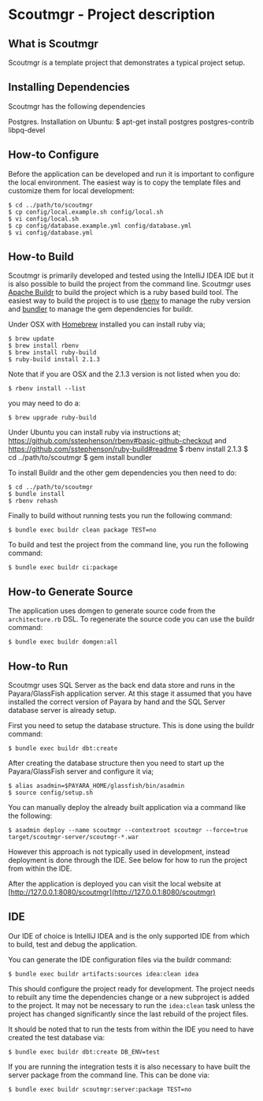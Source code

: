 Scoutmgr - Project description
==================================

What is Scoutmgr
--------------

Scoutmgr is a template project that demonstrates a typical project setup.

Installing Dependencies
----------------

Scoutmgr has the following dependencies

Postgres.
Installation on Ubuntu:
    $ apt-get install postgres postgres-contrib libpq-devel

How-to Configure
----------------

Before the application can be developed and run it is important to configure the local environment. The easiest way is to copy the template files and customize them for local development:

    $ cd ../path/to/scoutmgr
    $ cp config/local.example.sh config/local.sh
    $ vi config/local.sh
    $ cp config/database.example.yml config/database.yml
    $ vi config/database.yml

How-to Build
------------

Scoutmgr is primarily developed and tested using the IntelliJ IDEA IDE but it is also possible to build the project from the command line. Scoutmgr uses [Apache Buildr](http://buildr.apache.org) to build the project which is a ruby based build tool. The easiest way to build the project is to use [rbenv](https://github.com/sstephenson/rbenv) to manage the ruby version and [bundler](http://gembundler.com/) to manage the gem dependencies for buildr.

Under OSX with [Homebrew](http://mxcl.github.com/homebrew/) installed you can install ruby via;

    $ brew update
    $ brew install rbenv
    $ brew install ruby-build
    $ ruby-build install 2.1.3

Note that if you are OSX and the 2.1.3 version is not listed when you do:

    $ rbenv install --list

you may need to do a:

    $ brew upgrade ruby-build

Under Ubuntu you can install ruby via instructions at;
    https://github.com/sstephenson/rbenv#basic-github-checkout
    and
    https://github.com/sstephenson/ruby-build#readme
    $ rbenv install 2.1.3
    $ cd ../path/to/scoutmgr
    $ gem install bundler

To install Buildr and the other gem dependencies you then need to do:

    $ cd ../path/to/scoutmgr
    $ bundle install
    $ rbenv rehash

Finally to build without running tests you run the following command:

    $ bundle exec buildr clean package TEST=no

To build and test the project from the command line, you run the following command:

    $ bundle exec buildr ci:package

How-to Generate Source
----------------------

The application uses domgen to generate source code from the `architecture.rb` DSL. To regenerate the source code you can use the buildr command:

    $ bundle exec buildr domgen:all

How-to Run
----------

Scoutmgr uses SQL Server as the back end data store and runs in the Payara/GlassFish application server. At this stage it assumed that you have installed the correct version of Payara by hand and the SQL Server database server is already setup.

First you need to setup the database structure. This is done using the buildr command:

    $ bundle exec buildr dbt:create

After creating the database structure then you need to start up the Payara/GlassFish server and configure it via;

    $ alias asadmin=$PAYARA_HOME/glassfish/bin/asadmin
    $ source config/setup.sh

You can manually deploy the already built application via a command like the following:

    $ asadmin deploy --name scoutmgr --contextroot scoutmgr --force=true target/scoutmgr-server/scoutmgr-*.war

However this approach is not typically used in development, instead deployment is done through the IDE. See below for how to run the project from within the IDE.

After the application is deployed you can visit the local website at [http://127.0.0.1:8080/scoutmgr](http://127.0.0.1:8080/scoutmgr)

IDE
---

Our IDE of choice is IntelliJ IDEA and is the only supported IDE from which to build, test and debug the application.

You can generate the IDE configuration files via the buildr command:

    $ bundle exec buildr artifacts:sources idea:clean idea

This should configure the project ready for development. The project needs to rebuilt any time the dependencies change or a new subproject is added to the project. It may not be necessary to run the `idea:clean` task unless the project has changed significantly since the last rebuild of the project files.

It should be noted that to run the tests from within the IDE you need to have created the test database via:

    $ bundle exec buildr dbt:create DB_ENV=test

If you are running the integration tests it is also necessary to have built the server package from the command line. This can be done via:

    $ bundle exec buildr scoutmgr:server:package TEST=no